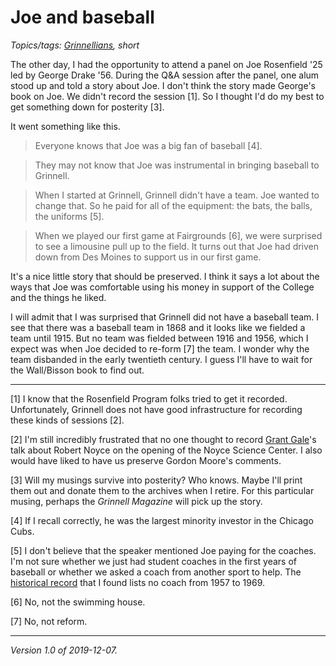 Joe and baseball
================

*Topics/tags: [Grinnellians](index-grinnellians), short*

The other day, I had the opportunity to attend a panel on Joe
Rosenfield '25 led by George Drake '56.  During the Q&A session
after the panel, one alum stood up and told a story about Joe.  I
don't think the story made George's book on Joe.  We didn't record
the session [1].  So I thought I'd do my best to get something down
for posterity [3].

It went something like this.

> Everyone knows that Joe was a big fan of baseball [4].

> They may not know that Joe was instrumental in bringing baseball to
  Grinnell.

> When I started at Grinnell, Grinnell didn't have a team.  Joe wanted
  to change that.  So he paid for all of the equipment: the bats, the
  balls, the uniforms [5].

> When we played our first game at Fairgrounds [6], we were surprised
  to see a limousine pull up to the field.  It turns out that Joe had
  driven down from Des Moines to support us in our first game.

It's a nice little story that should be preserved.  I think it says
a lot about the ways that Joe was comfortable using his money in
support of the College and the things he liked.

I will admit that I was surprised that Grinnell did not have a
baseball team.  I see that there was a baseball team in 1868 and
it looks like we fielded a team until 1915.  But no team was fielded
between 1916 and 1956, which I expect was when Joe decided to re-form
[7] the team.  I wonder why the team disbanded in the early twentieth
century.  I guess I'll have to wait for the Wall/Bisson book to
find out.

---

[1] I know that the Rosenfield Program folks tried to get it recorded.
Unfortunately, Grinnell does not have good infrastructure for recording
these kinds of sessions [2].

[2] I'm still incredibly frustrated that no one thought to record
[Grant Gale](grant-gale)'s talk about Robert Noyce on the opening
of the Noyce Science Center.  I also would have liked to have us
preserve Gordon Moore's comments.

[3] Will my musings survive into posterity?  Who knows.  Maybe I'll
print them out and donate them to the archives when I retire.  For
this particular musing, perhaps the _Grinnell Magazine_ will pick
up the story.

[4] If I recall correctly, he was the largest minority investor in the
Chicago Cubs.

[5] I don't believe that the speaker mentioned Joe paying for the
coaches.  I'm not sure whether we just had student coaches in the
first years of baseball or whether we asked a coach from another
sport to help.  The [historical
record](https://pioneers.grinnell.edu/documents/2019/5/9//Season_by_Season_Overall_Team_Records_Update.pdf?id=1201)
that I found lists no coach from 1957 to 1969.

[6] No, not the swimming house.

[7] No, not reform.

---

*Version 1.0 of 2019-12-07.*

